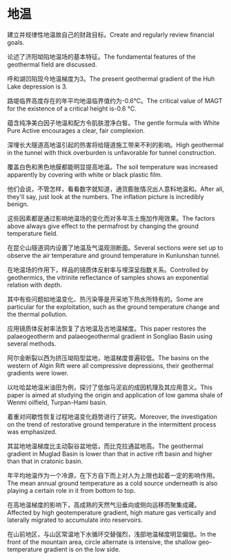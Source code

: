 # 地温

<p><span class="chinese">建立并规律性地温故自己的财政目标。</span><span class="english">Create and regularly review financial goals.</span></p>

<p><span class="chinese">论述了济阳坳陷地温场的基本特征。</span><span class="english">The fundamental features of the geothermal field are discussed.</span></p>

<p><span class="chinese">呼和湖凹陷现今地温梯度为3。</span><span class="english">The present geothermal gradient of the Huh Lake depression is 3.</span></p>

<p><span class="chinese">路堤临界高度存在的年平均地温临界值约为-0.6℃。</span><span class="english">The critical value of MAGT for the existence of a critical height is-0.6 ℃.</span></p>

<p><span class="chinese">蕴含纯净美白因子地温和配方令肌肤澄净白皙。</span><span class="english">The gentle formula with White Pure Active encourages a clear, fair complexion.</span></p>

<p><span class="chinese">深埋长大隧道高地温引起的热害将给隧道施工带来不利的影响。</span><span class="english">High geothermal in the tunnel with thick overburden is unfavorable for tunnel construction.</span></p>

<p><span class="chinese">覆盖白色和黑色地膜都能明显提高地温。</span><span class="english">The soil temperature was increased apparently by covering with white or black plastic film.</span></p>

<p><span class="chinese">他们会说，不管怎样，看看数字就知道，通货膨胀情况出人意料地温和。</span><span class="english">After all, they'll say, just look at the numbers. The inflation picture is incredibly benign.</span></p>

<p><span class="chinese">这些因素都是通过影响地温场的变化而对多年冻土施加作用效果。</span><span class="english">The factors above always give effect to the permafrost by changing the ground temperature field.</span></p>

<p><span class="chinese">在昆仑山隧道洞内设置了地温及气温观测断面。</span><span class="english">Several sections were set up to observe the air temperature and ground temperature in Kunlunshan tunnel.</span></p>

<p><span class="chinese">在地温场的作用下，样品的镜质体反射率与埋深呈指数关系。</span><span class="english">Controlled by geothermics, the vitrinite reflectance of samples shows an exponential relation with depth.</span></p>

<p><span class="chinese">其中有些问题如地温变化、热污染等是开采地下热水所特有的。</span><span class="english">Some are particular for the exploitation, such as the ground temperature change and the thermal pollution.</span></p>

<p><span class="chinese">应用镜质体反射率法恢复了古地温及古地温梯度。</span><span class="english">This paper restores the palaeogeotherm and palaeogeothermal gradient in Songliao Basin using several methods.</span></p>

<p><span class="chinese">阿尔金断裂以西为挤压坳陷型盆地，地温梯度普遍较低。</span><span class="english">The basins on the western of Algin Rift were all compressive depressions, their geothermal gradients were lower.</span></p>

<p><span class="chinese">以吐哈盆地温米油田为例，探讨了低伽马泥岩的成因机理及其应用意义。</span><span class="english">This paper is aimed at studying the origin and application of low gamma shale of Wenmi oilfield, Turpan-Hami basin.</span></p>

<p><span class="chinese">着重对间歇性恢复过程地温变化趋势进行了研究。</span><span class="english">Moreover, the investigation on the trend of restorative ground temperature in the intermittent process was emphasized.</span></p>

<p><span class="chinese">其盆地地温梯度比主动裂谷盆地低，而比克拉通盆地高。</span><span class="english">The geothermal gradient in Muglad Basin is lower than that in active rift basin and higher than that in cratonic basin.</span></p>

<p><span class="chinese">年平均地温作为一个冷源，在下方自下而上对人为上限也起着一定的影响作用。</span><span class="english">The mean annual ground temperature as a cold source underneath is also playing a certain role in it from bottom to top.</span></p>

<p><span class="chinese">在高地温梯度的影响下，高成熟的天然气沿垂向或侧向运移而聚集成藏。</span><span class="english">Affected by high geotemperature gradient, high mature gas vertically and laterally migrated to accumulate into reservoirs.</span></p>

<p><span class="chinese">在山前地区，与山区常温地下水循环交替强烈，浅部地温梯度明显偏低。</span><span class="english">In the front of the mountain area, circle alternate is intensive, the shallow geo-temperature gradient is on the low side.</span></p>

